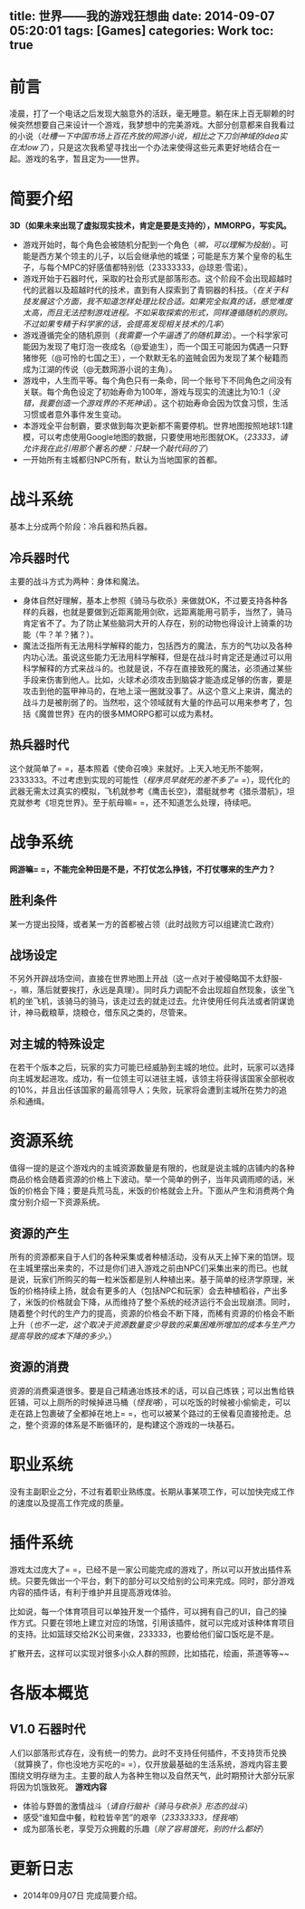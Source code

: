 title: 世界——我的游戏狂想曲
date: 2014-09-07 05:20:01
tags: [Games]
categories: Work
toc: true
---
# 前言
凌晨，打了一个电话之后发现大脑意外的活跃，毫无睡意。躺在床上百无聊赖的时候突然想要自己来设计一个游戏，我梦想中的完美游戏。大部分创意都来自我看过的小说（*吐槽一下中国市场上百花齐放的网游小说，相比之下刀剑神域的idea实在太low了*），只是这次我希望寻找出一个办法来使得这些元素更好地结合在一起。游戏的名字，暂且定为——世界。

<!-- more -->

# 简要介绍
**3D（如果未来出现了虚拟现实技术，肯定是要是支持的），MMORPG，写实风。**
- 游戏开始时，每个角色会被随机分配到一个角色（*嘛，可以理解为投胎*）。可能是西方某个领主的儿子，以后会继承他的城堡；可能是东方某个皇帝的私生子，与每个MPC的好感值都特别低（23333333，@琼恩·雪诺）。
- 游戏开始于石器时代，采取的社会形式是部落形态。这个阶段不会出现超越时代的武器以及超越时代的技术，直到有人探索到了青铜器的科技。（*在关于科技发展这个方面，我不知道怎样处理比较合适。如果完全拟真的话，感觉难度太高，而且无法控制游戏进程。不如采取探索的形式，同样遵循随机的原则。不过如果专精于科学家的话，会提高发现相关技术的几率*）
- 游戏遵循完全的随机原则（*我需要一个牛逼透了的随机算法*）。一个科学家可能因为发现了电灯泡一夜成名（@爱迪生），而一个国王可能因为偶遇一只野猪惨死（@可怜的七国之王），一个默默无名的盗贼会因为发现了某个秘籍而成为江湖的传说（@无数网游小说的主角）。
- 游戏中，人生而平等。每个角色只有一条命，同一个账号下不同角色之间没有关联。每个角色设定了初始寿命为100年，游戏与现实的流速比为10:1（*没错，我要创造一个游戏界的不死神话*）。这个初始寿命会因为饮食习惯，生活习惯或者意外事件发生变动。
- 本游戏全平台制霸，要求做到每次更新都不需要停机。世界地图按照地球1:1建模，可以考虑使用Google地图的数据，只要使用地形图就OK。（*23333，请允许我在此引用那个著名的梗：只缺一个敲代码的了*）
- 一开始所有主城都归NPC所有，默认为当地国家的首都。

# 战斗系统
基本上分成两个阶段：冷兵器和热兵器。
## 冷兵器时代
主要的战斗方式为两种：身体和魔法。
- 身体自然好理解，基本上参照《骑马与砍杀》来做就OK，不过要支持各种各样的兵器，也就是要做到近距离能用剑砍，远距离能用弓箭手，当然了，骑马肯定省不了。为了防止某些脑洞大开的人存在，别的动物也得设计上骑乘的功能（牛？羊？猪？）。
- 魔法泛指所有无法用科学解释的能力，包括西方的魔法，东方的气功以及各种内功心法。虽说这些能力无法用科学解释，但是在战斗时肯定还是通过可以用科学解释的方式来战斗的。也就是说，不存在直接致死的魔法，必须通过某些手段来伤害到他人。比如，火球术必须攻击到脑袋才能造成足够的伤害，要是攻击到他的盔甲神马的，在地上滚一圈就没事了。从这个意义上来讲，魔法的战斗力是被削弱了的。当然啦，这个领域就有大量的作品可以用来参考了，包括《魔兽世界》在内的很多MMORPG都可以成为素材。
## 热兵器时代
这个就简单了= =，基本照着《使命召唤》来就好。上天入地无所不能啊，2333333。不过考虑到实现的可能性（*程序员早就死的差不多了= =*），现代化的武器无需太过真实的模拟，飞机就参考《鹰击长空》，潜艇就参考《猎杀潜航》，坦克就参考《坦克世界》。至于航母嘛= =，还不知道怎么处理，待续吧。

# 战争系统
**网游嘛= =，不能完全种田是不是，不打仗怎么挣钱，不打仗哪来的生产力？**
## 胜利条件
某一方提出投降，或者某一方的首都被占领（此时战败方可以组建流亡政府）
## 战场设定
不另外开辟战场空间，直接在世界地图上开战（这一点对于被侵略国不太舒服- -，嘛，落后就要挨打，永远是真理）。同时兵力调配不会出现超自然现象，该坐飞机的坐飞机，该骑马的骑马，该走过去的就走过去。允许使用任何兵法或者阴谋诡计，神马截粮草，烧粮仓，借东风之类的，尽管来。
## 对主城的特殊设定
在若干个版本之后，玩家的实力可能已经威胁到主城的地位。此时，玩家可以选择向主城发起进攻。成功，有一位领主可以进驻主城，该领主将获得该国家全部税收的10%，并且出任该国家的最高领导人；失败，玩家将会遭到主城所在势力的追杀和通缉。

# 资源系统
值得一提的是这个游戏内的主城资源数量是有限的，也就是说主城的店铺内的各种商品价格会随着资源的价格上下波动。举一个简单的例子，当年风调雨顺的话，米饭的价格会下降；要是兵荒马乱，米饭的价格就会上升。下面从产生和消费两个角度分别介绍一下资源系统。
## 资源的产生
所有的资源都来自于人们的各种采集或者种植活动，没有从天上掉下来的馅饼。现在主城里摆出来卖的，不过是你们进入游戏之前由NPC们采集出来的而已。也就是说，玩家们所购买的每一粒米饭都是别人种植出来。基于简单的经济学原理，米饭的价格持续上扬，就会有更多的人（包括NPC和玩家）会去种植稻谷，产出多了，米饭的价格就会下降，从而维持了整个系统的经济运行不会出现崩溃。同时，随着整个时代的生产力的提高，资源的价格会不断下降，而稀有资源的价格会不断上升（*也不一定，这个取决于资源数量变少导致的采集困难所增加的成本与生产力提高导致的成本下降的多少。*）
## 资源的消费
资源的消费渠道很多。要是自己精通冶炼技术的话，可以自己炼铁；可以出售给铁匠铺，可以上厕所的时候掉进马桶（*怪我咯*），可以吃饭的时候被小偷偷走，可以走在路上包裹破了全都掉在地上= =，也可以被某个路过的王侯看见直接抢走。总之，整个资源的体系是不断循环的，是构建这个游戏的一块基石。

# 职业系统
没有主副职业之分，不过有着职业熟练度。长期从事某项工作，可以加快完成工作的速度以及提高工作完成的质量。

# 插件系统
游戏太过庞大了= =，已经不是一家公司能完成的游戏了，所以可以开放出插件系统。只要先做出一个平台，剩下的部分可以交给别的公司来完成。同时，部分游戏内容的插件话，有利于维护并且提高游戏体验。

比如说，每一个体育项目可以单独开发一个插件，可以拥有自己的UI，自己的操作方式。只要在领地上建立对应的场馆，引用该插件，就可以完成对该种体育项目的支持。比如篮球交给2K公司来做，233333，也要给他们留口饭吃是不是。

扩散开去，这样可以实现对很多小众人群的照顾，比如插花，绘画，茶道等等~~

# 各版本概览
## V1.0 石器时代
人们以部落形式存在，没有统一的势力。此时不支持任何插件，不支持货币兑换（就算换了，你也没地方买吃的= =），仅开放最基础的生活系统，游戏内容主要围绕文明存继为主。主要的敌人为各种生物以及自然天气，此时期预计大部分玩家将因为饥饿致死。
**游戏内容**
- 体验与野兽的激情战斗（*请自行脑补《骑马与砍杀》形态的战斗*）
- 感受“谁知盘中餐，粒粒皆辛苦”的艰辛（*23333333，怪我咯*）
- 成为部落长老，享受万众拥戴的乐趣（*除了容易饿死，别的什么都好*）

# 更新日志
- 2014年09月07日 完成简要介绍。